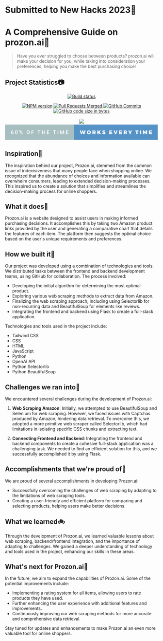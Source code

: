 # Submitted to New Hacks 2023🚀

# A Comprehensive Guide on prozon.ai🎁

>  Have you ever struggled to choose between products? prozon.ai will make your decision for you, while taking into consideration your preferences, helping you make the best purchasing choice!

## Project Statistics📷

<p align="center">
    <a href="https://github.com/simple-icons/simple-icons/actions?query=workflow%3AVerify+branch%3Adevelop">
        <img src="https://img.shields.io/github/actions/workflow/status/simple-icons/simple-icons/verify.yml?branch=develop&logo=github&label=tests" alt="Build status"/>
    </a>
</p>

<p align="center">
    <a href="https://www.npmjs.com/package/simple-icons"><img src="https://img.shields.io/npm/v/simple-icons.svg?logo=npm" alt="NPM version"/></a>
    <a href="https://github.com/{owner}/{repo}/pulls">
    <img src="https://img.shields.io/badge/pull%20requests%20merged-4-blue" alt="Pull Requests Merged">
    </a>
    <a href="https://github.com/{owner}/{repo}/commits">
    <img src="https://img.shields.io/badge/commits-100+-blue" alt="GitHub Commits"> <img alt="GitHub code size in bytes" src="https://img.shields.io/github/languages/code-size/lucyqqi/newhacks">
<br/><br/>
    <img src="https://raw.githubusercontent.com/BraveUX/for-the-badge/master/src/images/badges/0-percent-optimized.svg" />
                <img src="https://raw.githubusercontent.com/BraveUX/for-the-badge/master/src/images/badges/60-percent-of-the-time-works-every-time.svg" />
</a>

</p>

## Inspiration🌼

The inspiration behind our project, Prozon.ai, stemmed from the common issue of indecisiveness that many people face when shopping online. We recognized that the abundance of choices and information available can overwhelm consumers, leading to extended decision-making processes. This inspired us to create a solution that simplifies and streamlines the decision-making process for online shoppers.

## What it does🌊

Prozon.ai is a website designed to assist users in making informed purchasing decisions. It accomplishes this by taking two Amazon product links provided by the user and generating a comparative chart that details the features of each item. The platform then suggests the optimal choice based on the user's unique requirements and preferences.

## How we built it🏀

Our project was developed using a combination of technologies and tools. We distributed tasks between the frontend and backend development teams, using GitHub for collaboration. The process involved:

- Developing the initial algorithm for determining the most optimal product.
- Exploring various web scraping methods to extract data from Amazon.
- Finalizing the web scraping approach, including using Selectorlib for non-recurring data and BeautifulSoup for elements like reviews.
- Integrating the frontend and backend using Flask to create a full-stack application.

Technologies and tools used in the project include:
- Tailwind CSS
- CSS
- HTML
- JavaScript
- Python
- OpenAI API
- Python Selectorlib
- Python BeautifulSoup

## Challenges we ran into🍓

We encountered several challenges during the development of Prozon.ai:

1. **Web Scraping Amazon**: Initially, we attempted to use BeautifulSoup and Selenium for web scraping. However, we faced issues with Captchas produced by Amazon, hindering data retrieval. To overcome this, we adopted a more primitive web scraper called Selectorlib, which had limitations in isolating specific CSS chunks and extracting text.

2. **Connecting Frontend and Backend**: Integrating the frontend and backend components to create a cohesive full-stack application was a challenging task. We needed to find an efficient solution for this, and we successfully accomplished it by using Flask.

## Accomplishments that we're proud of🌟

We are proud of several accomplishments in developing Prozon.ai:

- Successfully overcoming the challenges of web scraping by adapting to the limitations of web scraping tools.
- Creating a user-friendly and efficient platform for comparing and selecting products, helping users make better decisions.

## What we learned🚲

Through the development of Prozon.ai, we learned valuable lessons about web scraping, backend/frontend integration, and the importance of adapting to challenges. We gained a deeper understanding of technology and tools used in the project, enhancing our skills in these areas.

## What's next for Prozon.ai🌅

In the future, we aim to expand the capabilities of Prozon.ai. Some of the potential improvements include:

- Implementing a rating system for all items, allowing users to rate products they have used.
- Further enhancing the user experience with additional features and improvements.
- Continuously improving our web scraping methods for more accurate and comprehensive data retrieval.

Stay tuned for updates and enhancements to make Prozon.ai an even more valuable tool for online shoppers.

